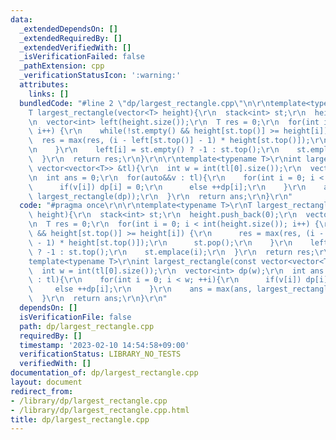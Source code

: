 ```yaml
---
data:
  _extendedDependsOn: []
  _extendedRequiredBy: []
  _extendedVerifiedWith: []
  _isVerificationFailed: false
  _pathExtension: cpp
  _verificationStatusIcon: ':warning:'
  attributes:
    links: []
  bundledCode: "#line 2 \"dp/largest_rectangle.cpp\"\n\r\ntemplate<typename T>\r\n\
    T largest_rectangle(vector<T> height){\r\n  stack<int> st;\r\n  height.push_back(0);\r\
    \n  vector<int> left(height.size());\r\n  T res = 0;\r\n  for(int i = 0; i < int(height.size());\
    \ i++) {\r\n    while(!st.empty() && height[st.top()] >= height[i]) {\r\n    \
    \  res = max(res, (i - left[st.top()] - 1) * height[st.top()]);\r\n      st.pop();\r\
    \n    }\r\n    left[i] = st.empty() ? -1 : st.top();\r\n    st.emplace(i);\r\n\
    \  }\r\n  return res;\r\n}\r\n\r\ntemplate<typename T>\r\nint largest_rectangle(const\
    \ vector<vector<T>> &tl){\r\n  int w = int(tl[0].size());\r\n  vector<int> dp(w);\r\
    \n  int ans = 0;\r\n  for(auto&&v : tl){\r\n    for(int i = 0; i < w; ++i){\r\n\
    \      if(v[i]) dp[i] = 0;\r\n      else ++dp[i];\r\n    }\r\n    ans = max(ans,\
    \ largest_rectangle(dp));\r\n  }\r\n  return ans;\r\n}\r\n"
  code: "#pragma once\r\n\r\ntemplate<typename T>\r\nT largest_rectangle(vector<T>\
    \ height){\r\n  stack<int> st;\r\n  height.push_back(0);\r\n  vector<int> left(height.size());\r\
    \n  T res = 0;\r\n  for(int i = 0; i < int(height.size()); i++) {\r\n    while(!st.empty()\
    \ && height[st.top()] >= height[i]) {\r\n      res = max(res, (i - left[st.top()]\
    \ - 1) * height[st.top()]);\r\n      st.pop();\r\n    }\r\n    left[i] = st.empty()\
    \ ? -1 : st.top();\r\n    st.emplace(i);\r\n  }\r\n  return res;\r\n}\r\n\r\n\
    template<typename T>\r\nint largest_rectangle(const vector<vector<T>> &tl){\r\n\
    \  int w = int(tl[0].size());\r\n  vector<int> dp(w);\r\n  int ans = 0;\r\n  for(auto&&v\
    \ : tl){\r\n    for(int i = 0; i < w; ++i){\r\n      if(v[i]) dp[i] = 0;\r\n \
    \     else ++dp[i];\r\n    }\r\n    ans = max(ans, largest_rectangle(dp));\r\n\
    \  }\r\n  return ans;\r\n}\r\n"
  dependsOn: []
  isVerificationFile: false
  path: dp/largest_rectangle.cpp
  requiredBy: []
  timestamp: '2023-02-10 14:54:58+09:00'
  verificationStatus: LIBRARY_NO_TESTS
  verifiedWith: []
documentation_of: dp/largest_rectangle.cpp
layout: document
redirect_from:
- /library/dp/largest_rectangle.cpp
- /library/dp/largest_rectangle.cpp.html
title: dp/largest_rectangle.cpp
---
```

